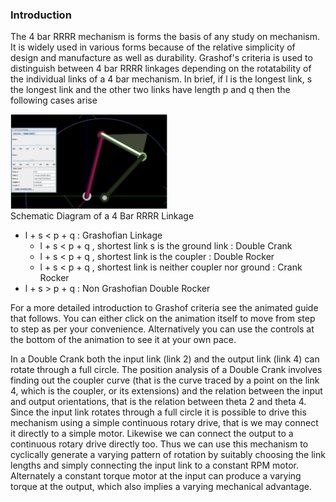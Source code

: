 ### Introduction
The 4 bar RRRR mechanism is forms the basis of any study on mechanism. It is widely used in various forms because of the relative simplicity of design and manufacture as well as durability. Grashof's criteria is used to distinguish between 4 bar RRRR linkages depending on the rotatability of the individual links of a 4 bar mechanism. In brief, if l is the longest link, s the longest link and the other two links have length p and q then the following cases arise

<div align="centre">
 <img src="images/4_bar_RRRR_simulator.gif" width="50%">

 <figcaption>Schematic Diagram of a 4 Bar RRRR Linkage</figcaption>
</div>

- l + s < p + q   :  Grashofian Linkage
   - l + s < p + q , shortest link s is the ground link  :   Double Crank
   - l + s < p + q , shortest link is the coupler :  Double Rocker
   - l + s < p + q , shortest link is neither coupler nor ground  :   Crank Rocker
- l + s > p + q   :   Non Grashofian Double Rocker

For a more detailed introduction to Grashof criteria see the animated guide that follows. You can either click on the animation itself to move from step to step as per your convenience. Alternatively you can use the controls at the bottom of the animation to see it at your own pace.

In a Double Crank both the input link (link 2) and the output link (link 4) can rotate through a full circle. The position analysis of a Double Crank involves finding out the coupler curve (that is the curve traced by a point on the link 4, which is the coupler, or its extensions) and the relation between the input and output orientations, that is the relation between theta 2 and theta 4. Since the input link rotates through a full circle it is possible to drive this mechanism using a simple continuous rotary drive, that is we may connect it directly to a simple motor. Likewise we can connect the output to a continuous rotary drive directly too. Thus we can use this mechanism to cyclically generate a varying pattern of rotation by suitably choosing the link lengths and simply connecting the input link to a constant RPM motor. Alternately a constant torque motor at the input can produce a varying torque at the output, which also implies a varying mechanical advantage.